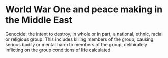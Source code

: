
# World War One and peace making in the Middle East

Genocide: the intent to destroy, in whole or in part, a national, ethnic, racial or religious group.
This includes killing members of the group, causing serious bodily or mental harm to members of the group, delibirately inflicting on the group conditions of life calculated 
<!--stackedit_data:
eyJoaXN0b3J5IjpbMTg4MzM4NTA3OV19
-->